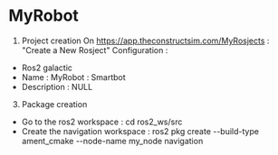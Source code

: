 # MyRobot

1. Project creation
On https://app.theconstructsim.com/MyRosjects : "Create a New Rosject"
Configuration :
- Ros2 galactic
- Name : MyRobot : Smartbot
- Description : NULL

3. Package creation
- Go to the ros2 workspace : cd ros2_ws/src
- Create the navigation workspace : ros2 pkg create --build-type ament_cmake --node-name my_node navigation
